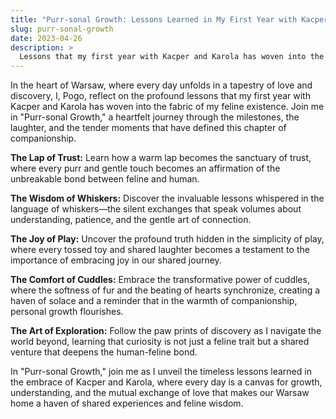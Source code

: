 ```yaml
---
title: "Purr-sonal Growth: Lessons Learned in My First Year with Kacper and Karola"
slug: purr-sonal-growth
date: 2023-04-26
description: >
  Lessons that my first year with Kacper and Karola has woven into the fabric of my feline existence.
---
```


In the heart of Warsaw, where every day unfolds in a tapestry of love and discovery, I, Pogo, reflect on the profound lessons that my first year with Kacper and Karola has woven into the fabric of my feline existence. Join me in "Purr-sonal Growth," a heartfelt journey through the milestones, the laughter, and the tender moments that have defined this chapter of companionship.

**The Lap of Trust:** Learn how a warm lap becomes the sanctuary of trust, where every purr and gentle touch becomes an affirmation of the unbreakable bond between feline and human.

**The Wisdom of Whiskers:** Discover the invaluable lessons whispered in the language of whiskers—the silent exchanges that speak volumes about understanding, patience, and the gentle art of connection.

**The Joy of Play:** Uncover the profound truth hidden in the simplicity of play, where every tossed toy and shared laughter becomes a testament to the importance of embracing joy in our shared journey.

**The Comfort of Cuddles:** Embrace the transformative power of cuddles, where the softness of fur and the beating of hearts synchronize, creating a haven of solace and a reminder that in the warmth of companionship, personal growth flourishes.

**The Art of Exploration:** Follow the paw prints of discovery as I navigate the world beyond, learning that curiosity is not just a feline trait but a shared venture that deepens the human-feline bond.

In "Purr-sonal Growth," join me as I unveil the timeless lessons learned in the embrace of Kacper and Karola, where every day is a canvas for growth, understanding, and the mutual exchange of love that makes our Warsaw home a haven of shared experiences and feline wisdom.
